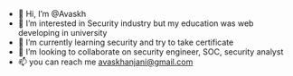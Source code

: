 - 👋 Hi, I’m @Avaskh
- 👀 I’m interested in Security industry but my education was web developing in university
- 🌱 I’m currently learning security and try to take certificate
- 💞️ I’m looking to collaborate on security engineer, SOC, security analyst
- 📫 you can reach me avaskhanjani@gmail.com 

<!---
Avaskh/Avaskh is a ✨ special ✨ repository because its `README.md` (this file) appears on your GitHub profile.
You can click the Preview link to take a look at your changes.
--->
